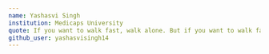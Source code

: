 ```yaml
---
name: Yashasvi Singh 
institution: Medicaps University  
quote: If you want to walk fast, walk alone. But if you want to walk far, walk together.
github_user: yashasvisingh14
---
```

